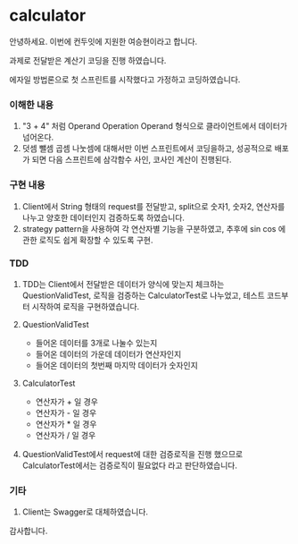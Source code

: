 # calculator

안녕하세요. 이번에 컨두잇에 지원한 여승현이라고 합니다.

과제로 전달받은 계산기 코딩을 진행 하였습니다.

에자일 방법론으로 첫 스프린트를 시작했다고 가정하고 코딩하였습니다.

### 이해한 내용

1. "3 + 4" 처럼 Operand Operation Operand 형식으로 클라이언트에서 데이터가 넘어온다.
2. 덧셈 뺄셈 곱셈 나눗셈에 대해서만 이번 스프린트에서 코딩을하고, 성공적으로 배포가 되면 다음 스프린트에 삼각함수 사인, 코사인 계산이 진행된다.

### 구현 내용

1. Client에서 String 형태의 request를 전달받고, split으로 숫자1, 숫자2, 연산자를 나누고 양호한 데이터인지 검증하도록 하였습니다.
2. strategy pattern을 사용하여 각 연산자별 기능을 구분하였고, 추후에 sin cos 에 관한 로직도 쉽게 확장할 수 있도록 구현.

### TDD

1. TDD는 Client에서 전달받은 데이터가 양식에 맞는지 체크하는 QuestionValidTest, 로직을 검증하는 CalculatorTest로 나누었고, 테스트 코드부터 시작하여 로직을 구현하였습니다.

2. QuestionValidTest
    * 들어온 데이터를 3개로 나눌수 있는지
    * 들어온 데이터의 가운데 데이터가 연산자인지
    * 들어온 데이터의 첫번째 마지막 데이터가 숫자인지
3. CalculatorTest
    * 연산자가 + 일 경우
    * 연산자가 - 일 경우
    * 연산자가 * 일 경우
    * 연산자가 / 일 경우

4. QuestionValidTest에서 request에 대한 검증로직을 진행 했으므로 CalculatorTest에서는 검증로직이 필요없다 라고 판단하였습니다.


### 기타
1. Client는 Swagger로 대체하였습니다.

감사합니다.
